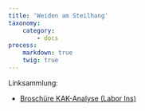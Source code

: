 ```yaml
---
title: 'Weiden am Steilhang'
taxonomy:
    category:
        - docs
process:
    markdown: true
    twig: true
---
```


Linksammlung:
- [Broschüre KAK-Analyse (Labor Ins)](https://www.laborins.ch/wp-content/uploads/2021/01/Kationenaustauschkapazitaet_Broschuere.pdf)